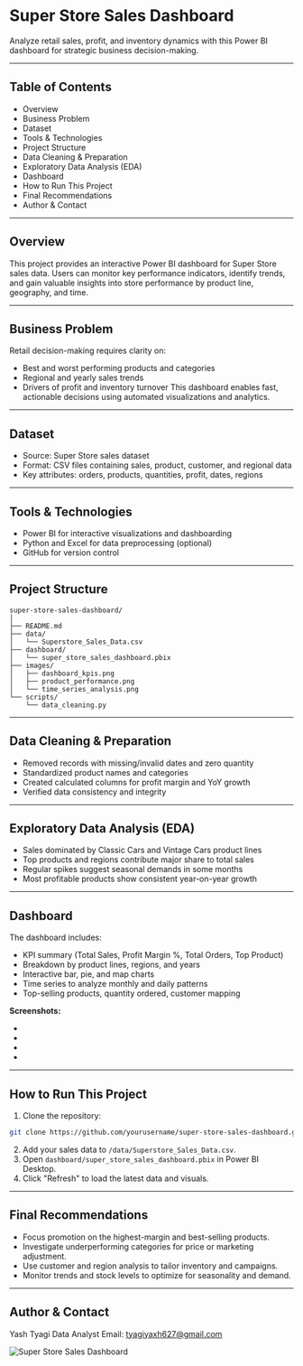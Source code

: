 
# Super Store Sales Dashboard

Analyze retail sales, profit, and inventory dynamics with this Power BI dashboard for strategic business decision-making.

***

##  Table of Contents

- Overview
- Business Problem
- Dataset
- Tools \& Technologies
- Project Structure
- Data Cleaning \& Preparation
- Exploratory Data Analysis (EDA)
- Dashboard
- How to Run This Project
- Final Recommendations
- Author \& Contact

***

## Overview

This project provides an interactive Power BI dashboard for Super Store sales data. Users can monitor key performance indicators, identify trends, and gain valuable insights into store performance by product line, geography, and time.

***

## Business Problem

Retail decision-making requires clarity on:

- Best and worst performing products and categories
- Regional and yearly sales trends
- Drivers of profit and inventory turnover
This dashboard enables fast, actionable decisions using automated visualizations and analytics.

***

## Dataset

- Source: Super Store sales dataset
- Format: CSV files containing sales, product, customer, and regional data
- Key attributes: orders, products, quantities, profit, dates, regions

***

## Tools \& Technologies

- Power BI for interactive visualizations and dashboarding
- Python and Excel for data preprocessing (optional)
- GitHub for version control

***

## Project Structure

```
super-store-sales-dashboard/
│
├── README.md
├── data/
│   └── Superstore_Sales_Data.csv
├── dashboard/
│   └── super_store_sales_dashboard.pbix
├── images/
│   ├── dashboard_kpis.png
│   ├── product_performance.png
│   └── time_series_analysis.png
└── scripts/
    └── data_cleaning.py
```


***

## Data Cleaning \& Preparation

- Removed records with missing/invalid dates and zero quantity
- Standardized product names and categories
- Created calculated columns for profit margin and YoY growth
- Verified data consistency and integrity

***

## Exploratory Data Analysis (EDA)

- Sales dominated by Classic Cars and Vintage Cars product lines
- Top products and regions contribute major share to total sales
- Regular spikes suggest seasonal demands in some months
- Most profitable products show consistent year-on-year growth

***

## Dashboard

The dashboard includes:

- KPI summary (Total Sales, Profit Margin %, Total Orders, Top Product)
- Breakdown by product lines, regions, and years
- Interactive bar, pie, and map charts
- Time series to analyze monthly and daily patterns
- Top-selling products, quantity ordered, customer mapping

**Screenshots:**

- 
- 
- 
- 

***

## How to Run This Project

1. Clone the repository:

```bash
git clone https://github.com/yourusername/super-store-sales-dashboard.git
```

2. Add your sales data to `/data/Superstore_Sales_Data.csv`.
3. Open `dashboard/super_store_sales_dashboard.pbix` in Power BI Desktop.
4. Click "Refresh" to load the latest data and visuals.

***

## Final Recommendations

- Focus promotion on the highest-margin and best-selling products.
- Investigate underperforming categories for price or marketing adjustment.
- Use customer and region analysis to tailor inventory and campaigns.
- Monitor trends and stock levels to optimize for seasonality and demand.

***

## Author \& Contact

Yash Tyagi
Data Analyst
Email: tyagiyaxh627@gmail.com


![Super Store Sales Dashboard](Super%20Store%20Sales%20PowerBI/Dashboard%20Files/Super%20Store%20Sales%20Dashboard.png)


